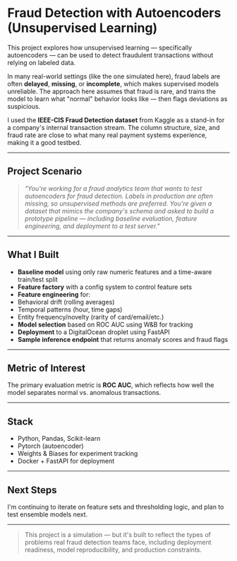 # Fraud Detection with Autoencoders (Unsupervised Learning)

This project explores how unsupervised learning — specifically autoencoders — can be used to detect fraudulent transactions without relying on labeled data.

In many real-world settings (like the one simulated here), fraud labels are often **delayed**, **missing**, or **incomplete**, which makes supervised models unreliable. The approach here assumes that fraud is rare, and trains the model to learn what "normal" behavior looks like — then flags deviations as suspicious.

I used the **IEEE-CIS Fraud Detection dataset** from Kaggle as a stand-in for a company's internal transaction stream. The column structure, size, and fraud rate are close to what many real payment systems experience, making it a good testbed.

---

## Project Scenario

> *"You're working for a fraud analytics team that wants to test autoencoders for fraud detection. Labels in production are often missing, so unsupervised methods are preferred. You're given a dataset that mimics the company's schema and asked to build a prototype pipeline — including baseline evaluation, feature engineering, and deployment to a test server."*

---

## What I Built

- **Baseline model** using only raw numeric features and a time-aware train/test split
- **Feature factory** with a config system to control feature sets
- **Feature engineering** for:
- Behavioral drift (rolling averages)
- Temporal patterns (hour, time gaps)
- Entity frequency/novelty (rarity of card/email/etc.)
- **Model selection** based on ROC AUC using W&B for tracking
- **Deployment** to a DigitalOcean droplet using FastAPI
- **Sample inference endpoint** that returns anomaly scores and fraud flags

---

## Metric of Interest
The primary evaluation metric is **ROC AUC**, which reflects how well the model separates normal vs. anomalous transactions.

---

## Stack
- Python, Pandas, Scikit-learn
- Pytorch (autoencoder)
- Weights & Biases for experiment tracking
- Docker + FastAPI for deployment

---

## Next Steps
I'm continuing to iterate on feature sets and thresholding logic, and plan to test ensemble models next.

---

> This project is a simulation — but it's built to reflect the types of problems real fraud detection teams face, including deployment readiness, model reproducibility, and production constraints.